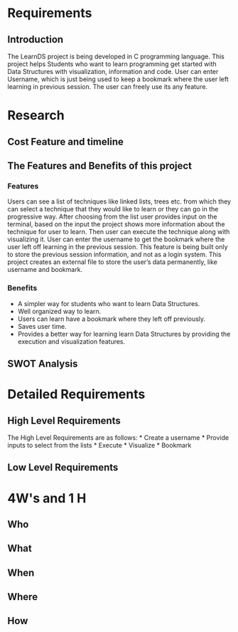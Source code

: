 # Requirements

## Introduction
The LearnDS project is being developed in C programming language. This project helps Students who want to learn programming get started with Data Structures with visualization, information and code. User can enter Username, which is just being used to keep a bookmark where the user left learning in previous session. The user can freely use its any feature.
# Research
## Cost Feature and timeline
## The Features and Benefits of this project
### Features

Users can see a list of techniques like linked lists, trees etc. from which they can select a technique that they would like to learn or they can go in the progressive way. After choosing from the list user provides input on the terminal, based on the input the project shows more information about the technique for user to learn. Then user can execute the technique along with visualizing it.
User can enter the username to get the bookmark where the user left off learning in the previous session. This feature is being built only to store the previous session information, and not as a login system. This project creates an external file to store the user’s data permanently, like username and bookmark.

### Benefits

* A simpler way for students who want to learn Data Structures.
* Well organized way to learn.
* Users can learn have a bookmark where they left off previously.
* Saves user time.
* Provides a better way for learning learn Data Structures by providing the execution and visualization features.

## SWOT Analysis

# Detailed Requirements

## High Level Requirements
The High Level Requirements are as follows:
    * Create a username
    * Provide inputs to select from the lists
    * Execute
    * Visualize
    * Bookmark

## Low Level Requirements



# 4W's and 1 H

## Who
## What
## When
## Where
## How
